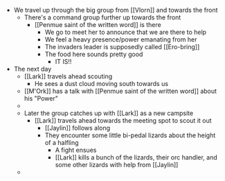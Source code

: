 - We travel up through the big group from [[Vlorn]] and towards the front
	- There's a command group further up towards the front
		- [[Penmue saint of the written word]] is there
			- We go to meet her to announce that we are there to help
			- We feel a heavy presence/power emanating from her
			- The invaders leader is supposedly called [[Ero-bring]]
			- The food here sounds pretty good
				- IT IS!!
- The next day
	- [[Lark]] travels ahead scouting
		- He sees a dust cloud moving south towards us
	- [[M'Ork]] has a talk with [[Penmue saint of the written word]] about his "Power"
	-
	- Later the group catches up with [[Lark]] as a new campsite
		- [[Lark]] travels ahead towards the meeting spot to scout it out
			- [[Jaylin]] follows along
			- They encounter some little bi-pedal lizards about the height of a halfling
				- A fight ensues
				- [[Lark]] kills a bunch of the lizards, their orc handler, and some other lizards with help from [[Jaylin]]
	-